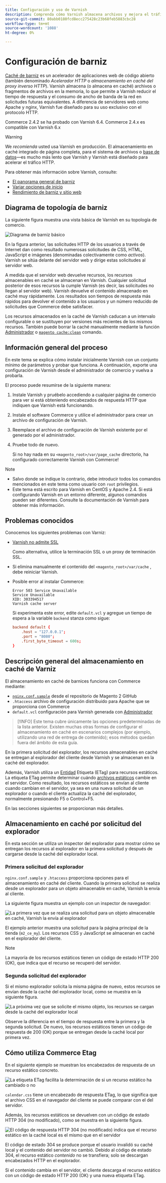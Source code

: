 ```yaml
---
title: Configuración y uso de Varnish
description: Comprenda cómo Varnish almacena archivos y mejora el tráfico HTTP.
source-git-commit: 80abb0180fcd8ecc275428c23b68feb5883cbc28
workflow-type: tm+mt
source-wordcount: '1088'
ht-degree: 0%

---
```



# Configuración de barniz

[Caché de barniz] es un acelerador de aplicaciones web de código abierto (también denominado _Acelerador HTTP_ o _almacenamiento en caché del proxy inverso HTTP_). Varnish almacena (o almacena en caché) archivos o fragmentos de archivos en la memoria, lo que permite a Varnish reducir el tiempo de respuesta y el consumo de ancho de banda de la red en solicitudes futuras equivalentes. A diferencia de servidores web como Apache y nginx, Varnish fue diseñado para su uso exclusivo con el protocolo HTTP.

Commerce 2.4.2 se ha probado con Varnish 6.4. Commerce 2.4.x es compatible con Varnish 6.x

>[!WARNING]
>
>We _recomienda_ usted usa Varnish en producción. El almacenamiento en caché integrado de página completa, para el sistema de archivos o [base de datos]—es mucho más lento que Varnish y Varnish está diseñado para acelerar el tráfico HTTP.

Para obtener más información sobre Varnish, consulte:

- [El panorama general de barniz]
- [Variar opciones de inicio]
- [Rendimiento de barniz y sitio web]

## Diagrama de topología de barniz

La siguiente figura muestra una vista básica de Varnish en su topología de comercio.

![Diagrama de barniz básico](../../assets/configuration/varnish-basic.png)

En la figura anterior, las solicitudes HTTP de los usuarios a través de Internet dan como resultado numerosas solicitudes de CSS, HTML, JavaScript e imágenes (denominadas colectivamente como _activos_). Varnish se sitúa delante del servidor web y dirige estas solicitudes al servidor web.

A medida que el servidor web devuelve recursos, los recursos almacenables en caché se almacenan en Varnish. Cualquier solicitud posterior de esos recursos la cumple Varnish (es decir, las solicitudes no llegan al servidor web). Varnish devuelve el contenido almacenado en caché muy rápidamente. Los resultados son tiempos de respuesta más rápidos para devolver el contenido a los usuarios y un número reducido de solicitudes que Commerce debe satisfacer.

Los recursos almacenados en la caché de Varnish caducan a un intervalo configurable o se sustituyen por versiones más recientes de los mismos recursos. También puede borrar la caché manualmente mediante la función [Administrador](https://glossary.magento.com/magento-admin) o [`magento cache:clean`](../cli/manage-cache.md#clean-and-flush-cache-types) comando.

## Información general del proceso

En este tema se explica cómo instalar inicialmente Varnish con un conjunto mínimo de parámetros y probar que funciona. A continuación, exporte una configuración de Varnish desde el administrador de comercio y vuelva a probarla.

El proceso puede resumirse de la siguiente manera:

1. Instale Varnish y pruébelo accediendo a cualquier página de comercio para ver si está obteniendo encabezados de respuesta HTTP que indiquen que Varnish está funcionando.
1. Instale el software Commerce y utilice el administrador para crear un archivo de configuración de Varnish.
1. Reemplace el archivo de configuración de Varnish existente por el generado por el administrador.
1. Pruebe todo de nuevo.

   Si no hay nada en su `<magento_root>/var/page_cache` directorio, ha configurado correctamente Varnish con Commerce!

>[!NOTE]
- Salvo donde se indique lo contrario, debe introducir todos los comandos mencionados en este tema como usuario con `root` privilegios.
- Este tema está escrito para Varnish en CentOS y Apache 2.4. Si está configurando Varnish en un entorno diferente, algunos comandos pueden ser diferentes. Consulte la documentación de Varnish para obtener más información.


## Problemas conocidos

Conocemos los siguientes problemas con Varniz:

- [Varnish no admite SSL]

   Como alternativa, utilice la terminación SSL o un proxy de terminación SSL.

- Si elimina manualmente el contenido del `<magento_root>/var/cache` , debe reiniciar Varnish.

- Posible error al instalar Commerce:

   ```terminal
   Error 503 Service Unavailable
   Service Unavailable
   XID: 303394517
   Varnish cache server
   ```

   Si experimenta este error, edite `default.vcl` y agregue un tiempo de espera a la variable `backend` stanza como sigue:

   ```conf
   backend default {
       .host = "127.0.0.1";
       .port = "8080";
       .first_byte_timeout = 600s;
   }
   ```

## Descripción general del almacenamiento en caché de Varniz

El almacenamiento en caché de barnices funciona con Commerce mediante:

- [`nginx.conf.sample`](https://github.com/magento/magento2/blob/2.4/nginx.conf.sample) desde el repositorio de Magento 2 GitHub
- `.htaccess` archivo de configuración distribuido para Apache que se proporciona con Commerce
- `default.vcl` configuración para Varnish generada con [Administrador](../cache/config-varnish-magento.md)

>[!INFO]
Este tema cubre únicamente las opciones predeterminadas de la lista anterior. Existen muchas otras formas de configurar el almacenamiento en caché en escenarios complejos (por ejemplo, utilizando una red de entrega de contenido); esos métodos quedan fuera del ámbito de esta guía.

En la primera solicitud del explorador, los recursos almacenables en caché se entregan al explorador del cliente desde Varnish y se almacenan en la caché del explorador.

Además, Varnish utiliza un [Entidad](https://glossary.magento.com/entity) Etiqueta (ETag) para recursos estáticos. La etiqueta ETag permite determinar cuándo [archivos estáticos](https://glossary.magento.com/static-files) cambie en el servidor. Como resultado, los recursos estáticos se envían al cliente cuando cambian en el servidor, ya sea en una nueva solicitud de un explorador o cuando el cliente actualiza la caché del explorador, normalmente presionando F5 o Control+F5.

En las secciones siguientes se proporcionan más detalles.

## Almacenamiento en caché por solicitud del explorador

En esta sección se utiliza un inspector del explorador para mostrar cómo se entregan los recursos al explorador en la primera solicitud y después de cargarse desde la caché del explorador local.

### Primera solicitud del explorador

`nginx.conf.sample` y `.htaccess` proporciona opciones para el almacenamiento en caché del cliente. Cuando la primera solicitud se realiza desde un explorador para un objeto almacenable en caché, Varnish la envía al cliente.

La siguiente figura muestra un ejemplo con un inspector de navegador:

![La primera vez que se realiza una solicitud para un objeto almacenable en caché, Varnish la envía al explorador](../../assets/configuration/varnish-apache-first-visit.png)

El ejemplo anterior muestra una solicitud para la página principal de la tienda (`m2_ce_my`). Los recursos CSS y JavaScript se almacenan en caché en el explorador del cliente.

>[!NOTE]
La mayoría de los recursos estáticos tienen un código de estado HTTP 200 (OK), que indica que el recurso se recuperó del servidor.

### Segunda solicitud del explorador

Si el mismo explorador solicita la misma página de nuevo, estos recursos se envían desde la caché del explorador local, como se muestra en la siguiente figura.

![La próxima vez que se solicite el mismo objeto, los recursos se cargan desde la caché del explorador local](../../assets/configuration/varnish-apache-second-visit.png)

Observe la diferencia en el tiempo de respuesta entre la primera y la segunda solicitud. De nuevo, los recursos estáticos tienen un código de respuesta de 200 (OK) porque se entregan desde la caché local por primera vez.

## Cómo utiliza Commerce Etag

En el siguiente ejemplo se muestran los encabezados de respuesta de un recurso estático concreto.

![La etiqueta ETag facilita la determinación de si un recurso estático ha cambiado o no](../../assets/configuration/varnish-etag.png)

`calendar.css` tiene un encabezado de respuesta ETag, lo que significa que el archivo CSS en el navegador del cliente se puede comparar con el del servidor.

Además, los recursos estáticos se devuelven con un código de estado HTTP 304 (no modificado), como se muestra en la siguiente figura.

![El código de respuesta HTTP 304 (no modificado) indica que el recurso estático en la caché local es el mismo que en el servidor](../../assets/configuration/varnish-304.png)

El código de estado 304 se produce porque el usuario invalidó su caché local y el contenido del servidor no cambió. Debido al código de estado 304, el recurso estático _contenido_ no se transfiera; solo se descargan encabezados HTTP en el explorador.

Si el contenido cambia en el servidor, el cliente descarga el recurso estático con un código de estado HTTP 200 (OK) y una nueva etiqueta ETag.

<!-- Link Definitions -->

[base de datos]: https://devdocs.magento.com/guides/v2.4/extension-dev-guide/cache/partial-caching/database-caching.html
[El panorama general de barniz]: https://www.varnish-cache.org/docs/trunk/users-guide/intro.html
[Caché de barniz]: https://varnish-cache.org
[Variar opciones de inicio]: https://www.varnish-cache.org/docs/trunk/reference/varnishd.html#ref-varnishd-options
[Rendimiento de barniz y sitio web]: https://www.varnish-cache.org/docs/trunk/users-guide/performance.html#users-performance
[Varnish no admite SSL]: https://www.varnish-cache.org/docs/3.0/phk/ssl.html
